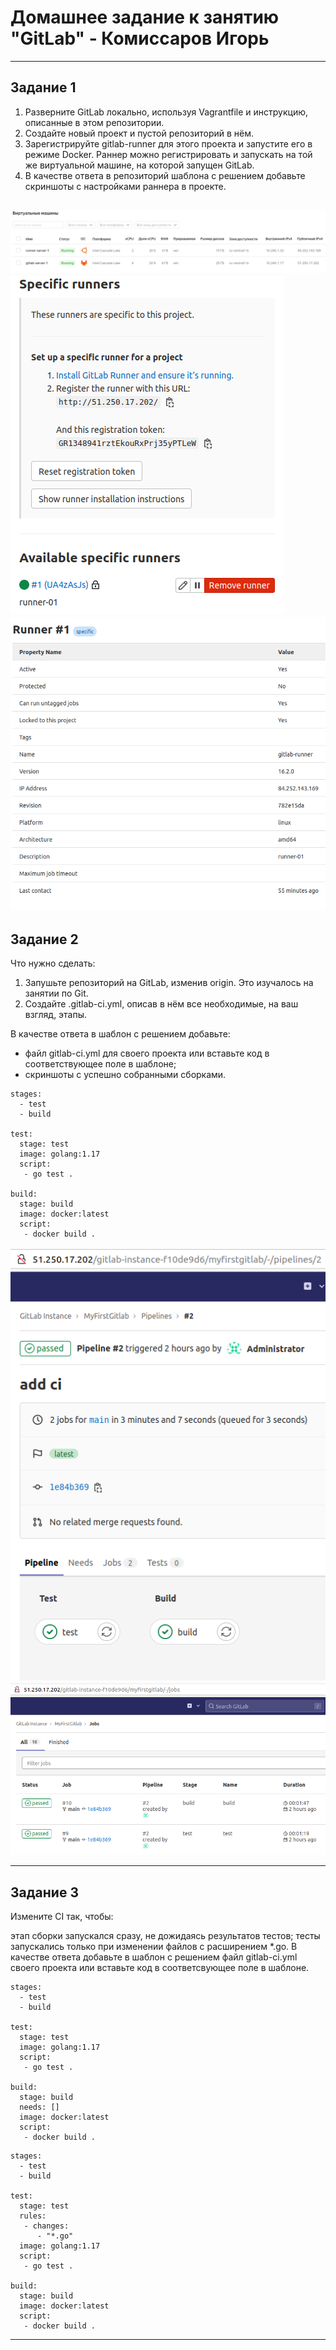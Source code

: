 # Домашнее задание к занятию "GitLab" - Комиссаров Игорь

---

## Задание 1

1. Разверните GitLab локально, используя Vagrantfile и инструкцию, описанные в этом репозитории.
2. Создайте новый проект и пустой репозиторий в нём.
3. Зарегистрируйте gitlab-runner для этого проекта и запустите его в режиме Docker. Раннер можно регистрировать и запускать на той же виртуальной машине, на которой запущен GitLab.
4. В качестве ответа в репозиторий шаблона с решением добавьте скриншоты с настройками раннера в проекте.

![3.png](https://github.com/reocoker85/8-01-git-hw/blob/main/8-03-GitLab/img/3.png)
![1.png](https://github.com/reocoker85/8-01-git-hw/blob/main/8-03-GitLab/img/1.png)
![2.png](https://github.com/reocoker85/8-01-git-hw/blob/main/8-03-GitLab/img/2.png)
---

## Задание 2

Что нужно сделать:

1. Запушьте репозиторий на GitLab, изменив origin. Это изучалось на занятии по Git.
2. Создайте .gitlab-ci.yml, описав в нём все необходимые, на ваш взгляд, этапы.

В качестве ответа в шаблон с решением добавьте:

 * файл gitlab-ci.yml для своего проекта или вставьте код в соответствующее поле в шаблоне;
 * скриншоты с успешно собранными сборками.

```
stages:
  - test
  - build

test:
  stage: test
  image: golang:1.17
  script: 
   - go test .

build:
  stage: build
  image: docker:latest
  script:
   - docker build .
```

![4.png](https://github.com/reocoker85/8-01-git-hw/blob/main/8-03-GitLab/img/4.png)
![5.png](https://github.com/reocoker85/8-01-git-hw/blob/main/8-03-GitLab/img/5.png)


---

## Задание 3

Измените CI так, чтобы:

этап сборки запускался сразу, не дожидаясь результатов тестов;
тесты запускались только при изменении файлов с расширением *.go.
В качестве ответа добавьте в шаблон с решением файл gitlab-ci.yml своего проекта или вставьте код в соответсвующее поле в шаблоне.
```
stages:
  - test
  - build

test:
  stage: test
  image: golang:1.17
  script:
   - go test .

build:
  stage: build
  needs: []
  image: docker:latest
  script:
   - docker build .
```
```
stages:
  - test
  - build

test:
  stage: test
  rules:
   - changes:
      - "*.go"
  image: golang:1.17
  script:
   - go test .

build:
  stage: build
  image: docker:latest
  script:
   - docker build .
```


---


